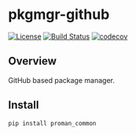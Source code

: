 # pkgmgr-github

[![License](https://img.shields.io/badge/License-Apache%202.0-blue.svg)](https://spdx.org/licenses/MPL-2.0)
[![Build Status](https://travis-ci.org/kuwv/pkgmgr-github.svg?branch=master)](https://travis-ci.org/kuwv/pkgmgr-github)
[![codecov](https://codecov.io/gh/kuwv/pkgmgr-github/branch/master/graph/badge.svg)](https://codecov.io/gh/kuwv/pkgmgr-github)

## Overview

GitHub based package manager.

## Install

`pip install proman_common`
